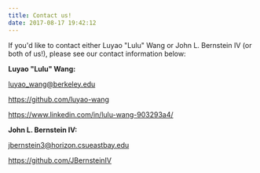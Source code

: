 ```yaml
---
title: Contact us!
date: 2017-08-17 19:42:12
---
```


If you'd like to contact either Luyao "Lulu" Wang or John L. Bernstein IV (or both of us!), please see our contact information below:

**Luyao "Lulu" Wang:**

luyao_wang@berkeley.edu

https://github.com/luyao-wang

https://www.linkedin.com/in/lulu-wang-903293a4/

**John L. Bernstein IV:**

jbernstein3@horizon.csueastbay.edu

https://github.com/JBernsteinIV